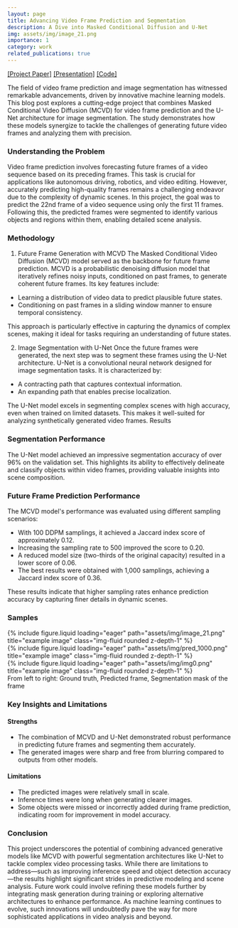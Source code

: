 ```yaml
---
layout: page
title: Advancing Video Frame Prediction and Segmentation
description: A Dive into Masked Conditional Diffusion and U-Net
img: assets/img/image_21.png
importance: 1
category: work
related_publications: true
---
```


[[Project Paper]](assets/pdf/DLProject.pdf) [[Presentation]](assets/pdf/DLPresentation.pdf) [[Code]](https://github.com/satyachillale/paradigm)


The field of video frame prediction and image segmentation has witnessed remarkable advancements, driven by innovative machine learning models. This blog post explores a cutting-edge project that combines Masked Conditional Video Diffusion (MCVD) for video frame prediction and the U-Net architecture for image segmentation. The study demonstrates how these models synergize to tackle the challenges of generating future video frames and analyzing them with precision.

### Understanding the Problem


Video frame prediction involves forecasting future frames of a video sequence based on its preceding frames. This task is crucial for applications like autonomous driving, robotics, and video editing. However, accurately predicting high-quality frames remains a challenging endeavor due to the complexity of dynamic scenes.
In this project, the goal was to predict the 22nd frame of a video sequence using only the first 11 frames. Following this, the predicted frames were segmented to identify various objects and regions within them, enabling detailed scene analysis.

### Methodology


1. Future Frame Generation with MCVD
The Masked Conditional Video Diffusion (MCVD) model served as the backbone for future frame prediction. MCVD is a probabilistic denoising diffusion model that iteratively refines noisy inputs, conditioned on past frames, to generate coherent future frames. Its key features include:

- Learning a distribution of video data to predict plausible future states.
- Conditioning on past frames in a sliding window manner to ensure temporal consistency.

This approach is particularly effective in capturing the dynamics of complex scenes, making it ideal for tasks requiring an understanding of future states.


2. Image Segmentation with U-Net
Once the future frames were generated, the next step was to segment these frames using the U-Net architecture. U-Net is a convolutional neural network designed for image segmentation tasks. It is characterized by:

- A contracting path that captures contextual information.
- An expanding path that enables precise localization.

The U-Net model excels in segmenting complex scenes with high accuracy, even when trained on limited datasets. This makes it well-suited for analyzing synthetically generated video frames.
Results


### Segmentation Performance


The U-Net model achieved an impressive segmentation accuracy of over 96% on the validation set. This highlights its ability to effectively delineate and classify objects within video frames, providing valuable insights into scene composition.


### Future Frame Prediction Performance


The MCVD model's performance was evaluated using different sampling scenarios:
- With 100 DDPM samplings, it achieved a Jaccard index score of approximately 0.12.
- Increasing the sampling rate to 500 improved the score to 0.20.
- A reduced model size (two-thirds of the original capacity) resulted in a lower score of 0.06.
- The best results were obtained with 1,000 samplings, achieving a Jaccard index score of 0.36.

These results indicate that higher sampling rates enhance prediction accuracy by capturing finer details in dynamic scenes.


### Samples


<div class="row">
    <div class="col-sm mt-3 mt-md-0">
        {% include figure.liquid loading="eager" path="assets/img/image_21.png" title="example image" class="img-fluid rounded z-depth-1" %}
    </div>
    <div class="col-sm mt-3 mt-md-0">
        {% include figure.liquid loading="eager" path="assets/img/pred_1000.png" title="example image" class="img-fluid rounded z-depth-1" %}
    </div>
    <div class="col-sm mt-3 mt-md-0">
        {% include figure.liquid loading="eager" path="assets/img/img0.png" title="example image" class="img-fluid rounded z-depth-1" %}
    </div>
</div>

<div class="caption">
    From left to right: Ground truth, Predicted frame, Segmentation mask of the frame
</div>


### Key Insights and Limitations


#### Strengths


- The combination of MCVD and U-Net demonstrated robust performance in predicting future frames and segmenting them accurately.
- The generated images were sharp and free from blurring compared to outputs from other models.


#### Limitations


- The predicted images were relatively small in scale.
- Inference times were long when generating clearer images.
- Some objects were missed or incorrectly added during frame prediction, indicating room for improvement in model accuracy.


### Conclusion


This project underscores the potential of combining advanced generative models like MCVD with powerful segmentation architectures like U-Net to tackle complex video processing tasks. While there are limitations to address—such as improving inference speed and object detection accuracy—the results highlight significant strides in predictive modeling and scene analysis.
Future work could involve refining these models further by integrating mask generation during training or exploring alternative architectures to enhance performance. As machine learning continues to evolve, such innovations will undoubtedly pave the way for more sophisticated applications in video analysis and beyond.
